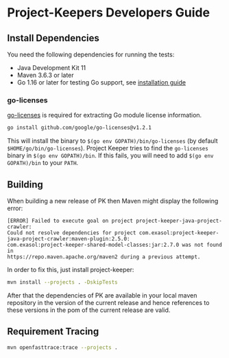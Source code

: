 # Project-Keepers Developers Guide

## Install Dependencies

You need the following dependencies for running the tests:

* Java Development Kit 11
* Maven 3.6.3 or later
* Go 1.16 or later for testing Go support, see [installation guide](https://go.dev/doc/install)

### go-licenses

[go-licenses](https://github.com/google/go-licenses/) is required for extracting Go module license information.

```sh
go install github.com/google/go-licenses@v1.2.1
```

This will install the binary to `$(go env GOPATH)/bin/go-licenses` (by default `$HOME/go/bin/go-licenses`). Project Keeper tries to find the `go-licenses` binary in `$(go env GOPATH)/bin`. If this fails, you will need to add `$(go env GOPATH)/bin` to your `PATH`.

## Building

When building a new release of PK then Maven might display the following error:

```
[ERROR] Failed to execute goal on project project-keeper-java-project-crawler:
Could not resolve dependencies for project com.exasol:project-keeper-java-project-crawler:maven-plugin:2.5.0:
com.exasol:project-keeper-shared-model-classes:jar:2.7.0 was not found in
https://repo.maven.apache.org/maven2 during a previous attempt.
```

In order to fix this, just install project-keeper:

```sh
mvn install --projects . -DskipTests
```

After that the dependencies of PK are available in your local maven repository in the version of the current release and hence references to these versions in the pom of the current release are valid.

## Requirement Tracing

```sh
mvn openfasttrace:trace --projects .
```
